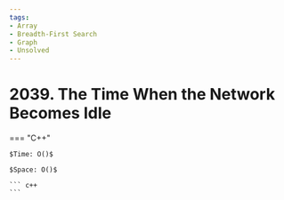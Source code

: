 ```yaml
---
tags:
- Array
- Breadth-First Search
- Graph
- Unsolved
---
```



# 2039. The Time When the Network Becomes Idle

=== "C++"

    $Time: O()$

    $Space: O()$

    ``` c++
    ```